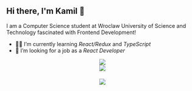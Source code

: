 ## Hi there, I'm Kamil 👋

I am a Computer Science student at Wroclaw University of Science and Technology fascinated with Frontend Development!

- 👨‍🎓 I’m currently learning *React/Redux* and *TypeScript*
- 🤞 I’m looking for a job as a *React Developer*

<div align="center"><img align="center" src="https://github-readme-stats.vercel.app/api?username=kamilkow1123&&show_icons=true&count_private=true&theme=nord"></div>
<div align="center"><img align="center" src="https://github-readme-stats.vercel.app/api/top-langs/?username=kamilkow1123&layout=compact&count_private=true&theme=nord"></div>
<div style="margin-top: 20px;" align="center"><img src="https://github-readme-streak-stats.herokuapp.com?user=kamilkow1123&theme=nord" /></div>
